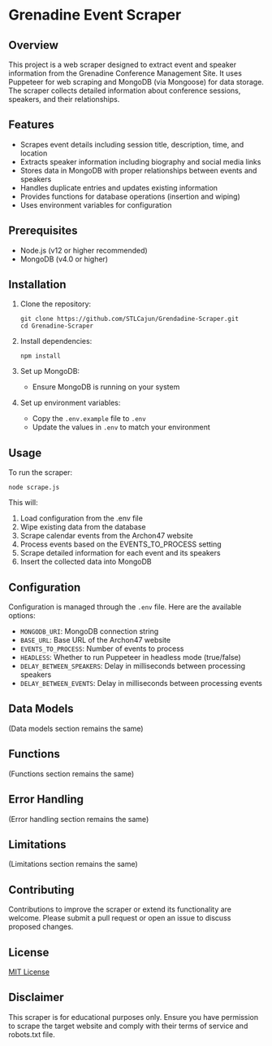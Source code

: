 # Grenadine Event Scraper

## Overview

This project is a web scraper designed to extract event and speaker information from the Grenadine Conference Management Site. It uses Puppeteer for web scraping and MongoDB (via Mongoose) for data storage. The scraper collects detailed information about conference sessions, speakers, and their relationships.

## Features

- Scrapes event details including session title, description, time, and location
- Extracts speaker information including biography and social media links
- Stores data in MongoDB with proper relationships between events and speakers
- Handles duplicate entries and updates existing information
- Provides functions for database operations (insertion and wiping)
- Uses environment variables for configuration

## Prerequisites

- Node.js (v12 or higher recommended)
- MongoDB (v4.0 or higher)

## Installation

1. Clone the repository:
   ```
   git clone https://github.com/STLCajun/Grendadine-Scraper.git
   cd Grenadine-Scraper
   ```

2. Install dependencies:
   ```
   npm install
   ```

3. Set up MongoDB:
    - Ensure MongoDB is running on your system

4. Set up environment variables:
    - Copy the `.env.example` file to `.env`
    - Update the values in `.env` to match your environment

## Usage

To run the scraper:

```
node scrape.js
```

This will:
1. Load configuration from the .env file
2. Wipe existing data from the database
3. Scrape calendar events from the Archon47 website
4. Process events based on the EVENTS_TO_PROCESS setting
5. Scrape detailed information for each event and its speakers
6. Insert the collected data into MongoDB

## Configuration

Configuration is managed through the `.env` file. Here are the available options:

- `MONGODB_URI`: MongoDB connection string
- `BASE_URL`: Base URL of the Archon47 website
- `EVENTS_TO_PROCESS`: Number of events to process
- `HEADLESS`: Whether to run Puppeteer in headless mode (true/false)
- `DELAY_BETWEEN_SPEAKERS`: Delay in milliseconds between processing speakers
- `DELAY_BETWEEN_EVENTS`: Delay in milliseconds between processing events

## Data Models

(Data models section remains the same)

## Functions

(Functions section remains the same)

## Error Handling

(Error handling section remains the same)

## Limitations

(Limitations section remains the same)

## Contributing

Contributions to improve the scraper or extend its functionality are welcome. Please submit a pull request or open an issue to discuss proposed changes.

## License

[MIT License](LICENSE)

## Disclaimer

This scraper is for educational purposes only. Ensure you have permission to scrape the target website and comply with their terms of service and robots.txt file.